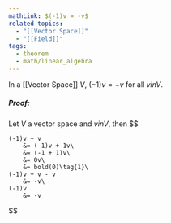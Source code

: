 ```yaml
---
mathLink: $(-1)v = -v$
related topics:
  - "[[Vector Space]]"
  - "[[Field]]"
tags:
  - theorem
  - math/linear_algebra
---
```

In a [[Vector Space]] $V$, $(-1) v = -v$ for all $v in V$.
##### Proof:
Let $V$ a vector space and $v in V$, then
$$

	(-1)v + v 
		&= (-1)v + 1v\
		&= (-1 + 1)v\
		&= 0v\
		&= bold(0)\tag{1}\
	(-1)v + v - v
		&= -v\
	(-1)v 
		&= -v

$$
[^1]: uses [[Multiplication by 0 (scalar)]].